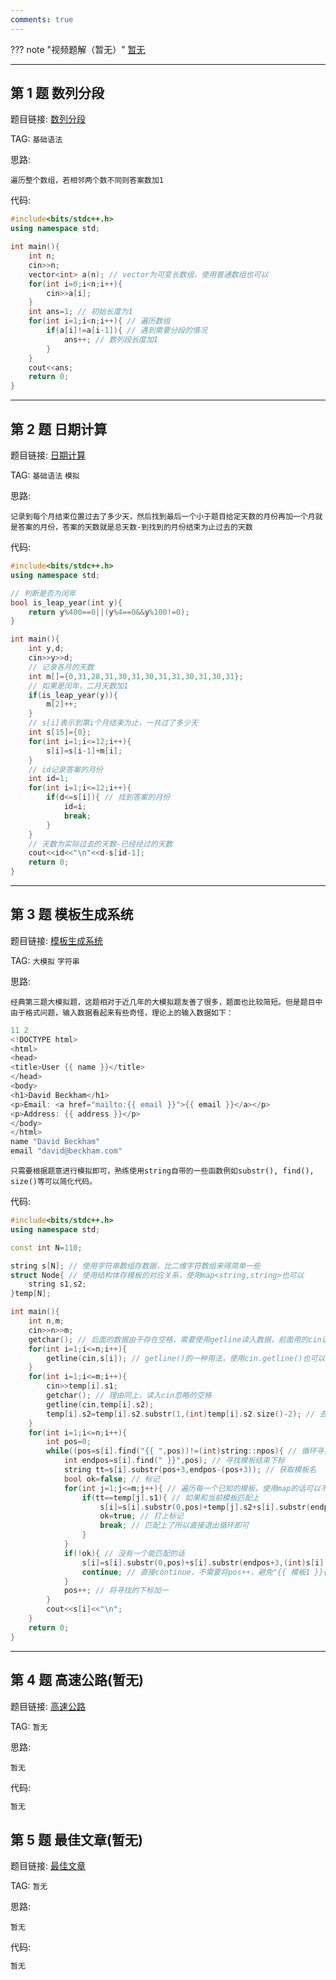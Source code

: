 ```yaml
---
comments: true
---
```


??? note "视频题解（暂无）"
    [暂无]()

---

## 第 1 题 数列分段

题目链接: [数列分段](http://118.190.20.162/view.page?gpid=T32)

TAG: `基础语法`

思路:

`遍历整个数组，若相邻两个数不同则答案数加1`

代码:

```cpp linenums="1"
#include<bits/stdc++.h>
using namespace std;

int main(){
    int n;
    cin>>n;
    vector<int> a(n); // vector为可变长数组，使用普通数组也可以
    for(int i=0;i<n;i++){
        cin>>a[i];
    }
    int ans=1; // 初始长度为1
    for(int i=1;i<n;i++){ // 遍历数组
        if(a[i]!=a[i-1]){ // 遇到需要分段的情况
            ans++; // 数列段长度加1
        }
    }
    cout<<ans;
    return 0;
}
```

---

## 第 2 题 日期计算

题目链接: [日期计算](http://118.190.20.162/view.page?gpid=T31)

TAG: `基础语法` `模拟`

思路:

`记录到每个月结束位置过去了多少天，然后找到最后一个小于题目给定天数的月份再加一个月就是答案的月份，答案的天数就是总天数-到找到的月份结束为止过去的天数`

代码:

```cpp linenums="1"
#include<bits/stdc++.h>
using namespace std;

// 判断是否为闰年
bool is_leap_year(int y){
    return y%400==0||(y%4==0&&y%100!=0);
}

int main(){
    int y,d;
    cin>>y>>d;
    // 记录各月的天数
    int m[]={0,31,28,31,30,31,30,31,31,30,31,30,31};
    // 如果是闰年，二月天数加1
    if(is_leap_year(y)){
        m[2]++;
    }
    // s[i]表示到第i个月结束为止，一共过了多少天
    int s[15]={0};
    for(int i=1;i<=12;i++){
        s[i]=s[i-1]+m[i];
    }
    // id记录答案的月份
    int id=1;
    for(int i=1;i<=12;i++){
        if(d<=s[i]){ // 找到答案的月份
            id=i;
            break;
        }
    }
    // 天数为实际过去的天数-已经经过的天数
    cout<<id<<"\n"<<d-s[id-1];
    return 0;
}
```

---

## 第 3 题 模板生成系统

题目链接: [模板生成系统](http://118.190.20.162/view.page?gpid=T30)

TAG: `大模拟` `字符串`

思路:

`经典第三题大模拟题，这题相对于近几年的大模拟题友善了很多，题面也比较简短。但是题目中由于格式问题，输入数据看起来有些奇怪，理论上的输入数据如下：`

```cpp linenums="1"
11 2
<!DOCTYPE html>
<html>
<head>
<title>User {{ name }}</title>
</head>
<body>
<h1>David Beckham</h1>
<p>Email: <a href="mailto:{{ email }}">{{ email }}</a></p>
<p>Address: {{ address }}</p>
</body>
</html>
name "David Beckham"
email "david@beckham.com"
```

`只需要根据题意进行模拟即可，熟练使用string自带的一些函数例如substr(), find(), size()等可以简化代码。`

代码:

```cpp linenums="1"
#include<bits/stdc++.h>
using namespace std;

const int N=110;

string s[N]; // 使用字符串数组存数据，比二维字符数组来得简单一些
struct Node{ // 使用结构体存模板的对应关系，使用map<string,string>也可以
    string s1,s2;
}temp[N];

int main(){
    int n,m;
    cin>>n>>m;
    getchar(); // 后面的数据由于存在空格，需要使用getline读入数据，前面用的cin读入，会忽略空格和换行，因此这里需要使用getchar()读入上一行cin读入时忽略的换行符
    for(int i=1;i<=n;i++){
        getline(cin,s[i]); // getline()的一种用法，使用cin.getline()也可以
    }
    for(int i=1;i<=m;i++){
        cin>>temp[i].s1;
        getchar(); // 理由同上，读入cin忽略的空格
        getline(cin,temp[i].s2);
        temp[i].s2=temp[i].s2.substr(1,(int)temp[i].s2.size()-2); // 去除模板首尾的""
    }
    for(int i=1;i<=n;i++){
        int pos=0;
        while((pos=s[i].find("{{ ",pos))!=(int)string::npos){ // 循环寻找可替换的模板开始下标
            int endpos=s[i].find(" }}",pos); // 寻找模板结束下标
            string tt=s[i].substr(pos+3,endpos-(pos+3)); // 获取模板名
            bool ok=false; // 标记
            for(int j=1;j<=m;j++){ // 遍历每一个已知的模板，使用map的话可以不需要循环
                if(tt==temp[j].s1){ // 如果和当前模板匹配上
                    s[i]=s[i].substr(0,pos)+temp[j].s2+s[i].substr(endpos+3,(int)s[i].size()-(endpos+3)); // 替换
                    ok=true; // 打上标记
                    break; // 匹配上了所以直接退出循环即可
                }
            }
            if(!ok){ // 没有一个能匹配的话
                s[i]=s[i].substr(0,pos)+s[i].substr(endpos+3,(int)s[i].size()-(endpos+3));
                continue; // 直接continue，不需要将pos++，避免"{{ 模板1 }}{{ 模板2 }}"这种情况。但官网的数据没有这种情况，不写也能过，很离谱
            }
            pos++; // 将寻找的下标加一
        }
        cout<<s[i]<<"\n";
    }
    return 0;
}
```

---

## 第 4 题 高速公路(暂无)

题目链接: [高速公路](http://118.190.20.162/view.page?gpid=T29)

TAG: `暂无`

思路:

`暂无`

代码:

```cpp linenums="1"
暂无
```

## 第 5 题 最佳文章(暂无)

题目链接: [最佳文章](http://118.190.20.162/view.page?gpid=T28)

TAG: `暂无`

思路:

`暂无`

代码:

```cpp linenums="1"
暂无
```
